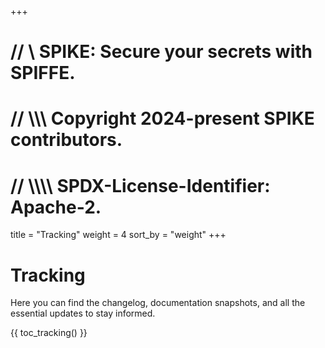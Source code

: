 +++
# //    \\ SPIKE: Secure your secrets with SPIFFE.
# //  \\\\\ Copyright 2024-present SPIKE contributors.
# // \\\\\\\ SPDX-License-Identifier: Apache-2.

title = "Tracking"
weight = 4
sort_by = "weight"
+++

# Tracking

Here you can find the changelog, documentation snapshots, and all the essential
updates to stay informed.

{{ toc_tracking() }}